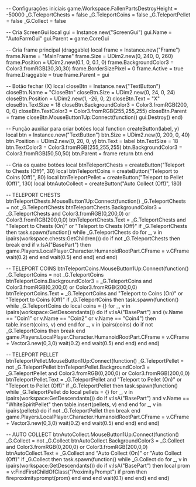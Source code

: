-- Configurações iniciais
game.Workspace.FallenPartsDestroyHeight = -50000
_G.TeleportChests = false
_G.TeleportCoins  = false
_G.TeleportPellet = false
_G.Collect        = false

-- Cria ScreenGui
local gui = Instance.new("ScreenGui")
gui.Name   = "AutoFarmGui"
gui.Parent = game.CoreGui

-- Cria frame principal (draggable)
local frame = Instance.new("Frame")
frame.Name                 = "MainFrame"
frame.Size                 = UDim2.new(0, 240, 0, 260)
frame.Position             = UDim2.new(0.1, 0, 0.1, 0)
frame.BackgroundColor3     = Color3.fromRGB(30,30,30)
frame.BorderSizePixel      = 0
frame.Active               = true
frame.Draggable            = true
frame.Parent               = gui

-- Botão fechar (X)
local closeBtn = Instance.new("TextButton")
closeBtn.Name             = "CloseBtn"
closeBtn.Size             = UDim2.new(0, 24, 0, 24)
closeBtn.Position         = UDim2.new(1, -26, 0, 2)
closeBtn.Text             = "X"
closeBtn.TextSize         = 18
closeBtn.BackgroundColor3 = Color3.fromRGB(200, 0, 0)
closeBtn.TextColor3       = Color3.fromRGB(255,255,255)
closeBtn.Parent           = frame
closeBtn.MouseButton1Up:Connect(function()
    gui:Destroy()
end)

-- Função auxiliar para criar botões
local function createButton(label, y)
    local btn = Instance.new("TextButton")
    btn.Size             = UDim2.new(0, 200, 0, 40)
    btn.Position         = UDim2.new(0, 20, 0, y)
    btn.Text             = label
    btn.TextSize         = 18
    btn.TextColor3       = Color3.fromRGB(255,255,255)
    btn.BackgroundColor3 = Color3.fromRGB(50,50,50)
    btn.Parent           = frame
    return btn
end

-- Cria os quatro botões
local btnTeleportChests = createButton("Teleport to Chests (Off)", 30)
local btnTeleportCoins  = createButton("Teleport to Coins (Off)", 80)
local btnTeleportPellet = createButton("Teleport to Pellet (Off)", 130)
local btnAutoCollect    = createButton("Auto Collect (Off)", 180)

-- TELEPORT CHESTS
btnTeleportChests.MouseButton1Up:Connect(function()
    _G.TeleportChests = not _G.TeleportChests
    btnTeleportChests.BackgroundColor3 = _G.TeleportChests and Color3.fromRGB(0,200,0) or Color3.fromRGB(200,0,0)
    btnTeleportChests.Text = _G.TeleportChests and "Teleport to Chests (On)" or "Teleport to Chests (Off)"
    if _G.TeleportChests then
        task.spawn(function()
            while _G.TeleportChests do
                for _, v in ipairs(workspace.chests:GetChildren()) do
                    if not _G.TeleportChests then break end
                    if v:IsA("BasePart") then
                        game.Players.LocalPlayer.Character.HumanoidRootPart.CFrame = v.CFrame
                        wait(0.2)
                    end
                end
                wait(0.5)
            end
        end)
    end
end)

-- TELEPORT COINS
btnTeleportCoins.MouseButton1Up:Connect(function()
    _G.TeleportCoins = not _G.TeleportCoins
    btnTeleportCoins.BackgroundColor3 = _G.TeleportCoins and Color3.fromRGB(0,200,0) or Color3.fromRGB(200,0,0)
    btnTeleportCoins.Text = _G.TeleportCoins and "Teleport to Coins (On)" or "Teleport to Coins (Off)"
    if _G.TeleportCoins then
        task.spawn(function()
            while _G.TeleportCoins do
                local coins = {}
                for _, v in ipairs(workspace:GetDescendants()) do
                    if v:IsA("BasePart") and (v.Name == "Coin1" or v.Name == "Coin2" or v.Name == "Coin4") then
                        table.insert(coins, v)
                    end
                end
                for _, v in ipairs(coins) do
                    if not _G.TeleportCoins then break end
                    game.Players.LocalPlayer.Character.HumanoidRootPart.CFrame = v.CFrame + Vector3.new(0,3,0)
                    wait(0.2)
                end
                wait(0.5)
            end
        end)
    end
end)

-- TELEPORT PELLET
btnTeleportPellet.MouseButton1Up:Connect(function()
    _G.TeleportPellet = not _G.TeleportPellet
    btnTeleportPellet.BackgroundColor3 = _G.TeleportPellet and Color3.fromRGB(0,200,0) or Color3.fromRGB(200,0,0)
    btnTeleportPellet.Text = _G.TeleportPellet and "Teleport to Pellet (On)" or "Teleport to Pellet (Off)"
    if _G.TeleportPellet then
        task.spawn(function()
            while _G.TeleportPellet do
                local pellets = {}
                for _, v in ipairs(workspace:GetDescendants()) do
                    if v:IsA("BasePart") and v.Name == "WhiteSpiritPellet" then
                        table.insert(pellets, v)
                    end
                end
                for _, v in ipairs(pellets) do
                    if not _G.TeleportPellet then break end
                    game.Players.LocalPlayer.Character.HumanoidRootPart.CFrame = v.CFrame + Vector3.new(0,3,0)
                    wait(0.2)
                end
                wait(0.5)
            end
        end)
    end
end)

-- AUTO COLLECT
btnAutoCollect.MouseButton1Up:Connect(function()
    _G.Collect = not _G.Collect
    btnAutoCollect.BackgroundColor3 = _G.Collect and Color3.fromRGB(0,200,0) or Color3.fromRGB(200,0,0)
    btnAutoCollect.Text = _G.Collect and "Auto Collect (On)" or "Auto Collect (Off)"
    if _G.Collect then
        task.spawn(function()
            while _G.Collect do
                for _, v in ipairs(workspace:GetDescendants()) do
                    if v:IsA("BasePart") then
                        local prom = v:FindFirstChildOfClass("ProximityPrompt")
                        if prom then fireproximityprompt(prom) end
                    end
                end
                wait(0.1)
            end
        end)
    end
end)
